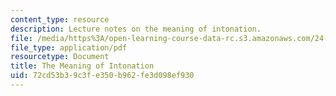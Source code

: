 ```yaml
---
content_type: resource
description: Lecture notes on the meaning of intonation.
file: /media/https%3A/open-learning-course-data-rc.s3.amazonaws.com/24-910-topics-in-linguistic-theory-laboratory-phonology-spring-2007/72cd53b39c3fe350b962fe3d098ef930_lec8_focus.pdf
file_type: application/pdf
resourcetype: Document
title: The Meaning of Intonation
uid: 72cd53b3-9c3f-e350-b962-fe3d098ef930
---
```

